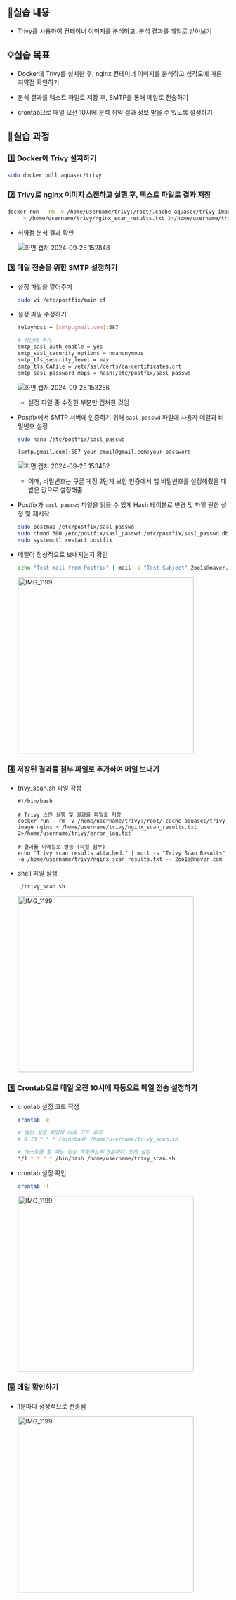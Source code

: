 ## 📌실습 내용

- Trivy를 사용하여 컨테이너 이미지를 분석하고, 분석 결과를 메일로 받아보기

## 💡실습 목표

- Docker에 Trivy를 설치한 후, nginx 컨테이너 이미지를 분석하고 심각도에 따른 취약점 확인하기
- 분석 결과를 텍스트 파일로 저장 후, SMTP를 통해 메일로 전송하기

- crontab으로 매일 오전 10시에 분석 취약 결과 정보 받을 수 있도록 설정하기

## 🧾실습 과정

### 1️⃣ Docker에 Trivy 설치하기

```bash
sudo docker pull aquasec/trivy
```

### 2️⃣ Trivy로 nginx 이미지 스캔하고 실행 후, 텍스트 파일로 결과 저장

```bash
docker run --rm -v /home/username/trivy:/root/.cache aquasec/trivy image nginx \
     > /home/username/trivy/nginx_scan_results.txt 2>/home/username/trivy/error_log.txt
```

- 취약점 분석 결과 확인

  ![화면 캡처 2024-09-25 152848](https://github.com/user-attachments/assets/2c7b43b1-7689-4bc3-91ad-0c1b3e455f4a)

### 3️⃣ 메일 전송을 위한 SMTP 설정하기

- 설정 파일을 열어주기

  ```bash
  sudo vi /etc/postfix/main.cf
  ```

- 설정 파일 수정하기

  ```bash
  relayhost = [smtp.gmail.com]:587

  # 하단에 추가
  smtp_sasl_auth_enable = yes
  smtp_sasl_security_options = noanonymous
  smtp_tls_security_level = may
  smtp_tls_CAfile = /etc/ssl/certs/ca-certificates.crt
  smtp_sasl_password_maps = hash:/etc/postfix/sasl_passwd
  ```

  ![화면 캡처 2024-09-25 153256](https://github.com/user-attachments/assets/09df0497-5a48-4b07-bb12-ddc2feea275e)

  - 설정 파일 중 수정한 부분만 캡쳐한 것임

- Postfix에서 SMTP 서버에 인증하기 위해 `sasl_passwd` 파일에 사용자 메일과 비밀번호 설정

  ```bash
  sudo nano /etc/postfix/sasl_passwd

  [smtp.gmail.com]:587 your-email@gmail.com:your-password
  ```

  ![화면 캡처 2024-09-25 153452](https://github.com/user-attachments/assets/38bf3508-13c2-4770-bc80-b2a72bcf40be)

  - 이때, 비밀번호는 구글 계정 2단계 보안 인증에서 앱 비밀번호를 설정해줬을 때 받은 값으로 설정해줌

- Postfix가 `sasl_passwd` 파일을 읽을 수 있게 Hash 테이블로 변경 및 파일 권한 설정 및 재시작

  ```bash
  sudo postmap /etc/postfix/sasl_passwd
  sudo chmod 600 /etc/postfix/sasl_passwd /etc/postfix/sasl_passwd.db
  sudo systemctl restart postfix
  ```

- 메일이 정상적으로 보내지는지 확인

  ```bash
  echo "Test mail from Postfix" | mail -s "Test Subject" 2oo1s@naver.com
  ```

  <img src="https://github.com/user-attachments/assets/1b446129-5b70-4fa8-ae30-bd01ad86efdd" alt="IMG_1199" width="400"/>

### 4️⃣ 저장된 결과를 첨부 파일로 추가하여 메일 보내기

- trivy_scan.sh 파일 작성

  ```shell
  #!/bin/bash

  # Trivy 스캔 실행 및 결과를 파일로 저장
  docker run --rm -v /home/username/trivy:/root/.cache aquasec/trivy image nginx > /home/username/trivy/nginx_scan_results.txt 2>/home/username/trivy/error_log.txt

  # 결과를 이메일로 발송 (파일 첨부)
  echo "Trivy scan results attached." | mutt -s "Trivy Scan Results" -a /home/username/trivy/nginx_scan_results.txt -- 2oo1s@naver.com
  ```

- shell 파일 실행

  ```bash
  ./trivy_scan.sh
  ```

    <img src="https://github.com/user-attachments/assets/0cda072a-f079-48c4-8156-a7a02a3f9030" alt="IMG_1199" width="400"/>

### 5️⃣ Crontab으로 매일 오전 10시에 자동으로 메일 전송 설정하기

- crontab 설정 코드 작성

  ```bash
  crontab -e

  # 열린 설정 파일에 아래 코드 추가
  # 0 10 * * * /bin/bash /home/username/trivy_scan.sh

  # 테스트를 할 때는 정상 작동하는지 3분마다 오게 설정
  */1 * * * * /bin/bash /home/username/trivy_scan.sh
  ```

- crontab 설정 확인

  ```bash
  crontab -l
  ```

  <img src="https://github.com/user-attachments/assets/8fb0ec86-c8da-4aab-9fb6-c03d5c00863e" alt="IMG_1199" width="400"/>

### 6️⃣ 메일 확인하기

- 1분마다 정상적으로 전송됨

    <img src="https://github.com/user-attachments/assets/3dc0a321-b30a-484f-9279-67de85c8274f" alt="IMG_1199" width="400"/>
